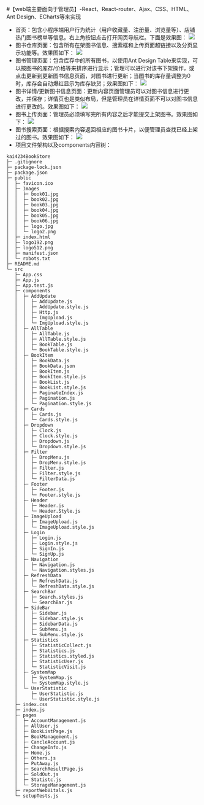 #【web端主要面向于管理员】-React、React-router、Ajax、CSS、HTML、Ant Design、ECharts等来实现
* 首页：包含小程序端用户行为统计（用户收藏量、注册量、浏览量等）、店铺热门图书榜单等信息。右上角按钮点击打开网页导航栏。下面是效果图：
![](https://github.com/Kawul007/BookStoreApp/raw/main/public/Images/webHomePage.png)
* 图书仓库页面：包含所有在架图书信息、搜索框和上传页面超链接以及分页显示功能等。效果图如下：
![](https://github.com/Kawul007/BookStoreApp/raw/main/public/Images/webBook.png)
* 图书管理页面：包含库存中的所有图书，以使用Ant Design Table来实现，可以按图书的库存/价格等来排序进行显示；管理可以进行对该书下架操作，或点击更新到更新图书信息页面，对图书进行更新；当图书的库存量调整为0时，库存会自动爆红显示为库存缺货；效果图如下：
![](https://github.com/Kawul007/BookStoreApp/raw/main/public/Images/webBookManage.png)
* 图书详情/更新图书信息页面：更新内容页面管理员可以对图书信息进行更改，并保存；详情页也是类似布局，但是管理员在详情页面不可以对图书信息进行更改的。效果图如下：
![](https://github.com/Kawul007/BookStoreApp/raw/main/public/Images/webBookChange.png)
* 图书上传页面：管理员必须填写完所有内容之后才能提交上架图书。效果图如下：
![](https://github.com/Kawul007/BookStoreApp/raw/main/public/Images/webBookUpload.png)
* 图书搜索页面：根据搜索内容返回相应的图书卡片，以便管理员查找已经上架过的图书。效果图如下：
![](https://github.com/Kawul007/BookStoreApp/raw/main/public/Images/webBookSearch.png) 
* 项目文件架构以及components内容树：
```
kai4234BookStore
├─ .gitignore
├─ package-lock.json
├─ package.json
├─ public
│  ├─ favicon.ico
│  ├─ Images
│  │  ├─ book01.jpg
│  │  ├─ book02.jpg
│  │  ├─ book03.jpg
│  │  ├─ book04.jpg
│  │  ├─ book05.jpg
│  │  ├─ book06.jpg
│  │  ├─ logo.jpg
│  │  └─ logo2.png
│  ├─ index.html
│  ├─ logo192.png
│  ├─ logo512.png
│  ├─ manifest.json
│  └─ robots.txt
├─ README.md
└─ src
   ├─ App.css
   ├─ App.js
   ├─ App.test.js
   ├─ components
   │  ├─ AddUpdate
   │  │  ├─ AddUpdate.js
   │  │  ├─ AddUpdate.style.js
   │  │  ├─ Http.js
   │  │  ├─ ImgUpload.js
   │  │  └─ ImgUpload.style.js
   │  ├─ AllTable
   │  │  ├─ AllTable.js
   │  │  ├─ AllTable.style.js
   │  │  ├─ BookTable.js
   │  │  └─ BookTable.style.js
   │  ├─ BookItem
   │  │  ├─ BookData.js
   │  │  ├─ BookData.json
   │  │  ├─ BookItem.js
   │  │  ├─ BookItem.style.js
   │  │  ├─ BookList.js
   │  │  ├─ BookList.style.js
   │  │  ├─ PaginateIndex.js
   │  │  ├─ Pagination.js
   │  │  └─ Pagination.style.js
   │  ├─ Cards
   │  │  ├─ Cards.js
   │  │  └─ Cards.style.js
   │  ├─ Dropdown
   │  │  ├─ Clock.js
   │  │  ├─ Clock.style.js
   │  │  ├─ Dropdown.js
   │  │  └─ Dropdown.style.js
   │  ├─ Filter
   │  │  ├─ DropMenu.js
   │  │  ├─ DropMenu.style.js
   │  │  ├─ Filter.js
   │  │  ├─ Filter.style.js
   │  │  └─ FilterData.js
   │  ├─ Footer
   │  │  ├─ Footer.js
   │  │  └─ Footer.style.js
   │  ├─ Header
   │  │  ├─ Header.js
   │  │  └─ Header.Style.js
   │  ├─ ImageUpload
   │  │  ├─ ImageUpload.js
   │  │  └─ ImageUpload.style.js
   │  ├─ Login
   │  │  ├─ Login.js
   │  │  ├─ Login.style.js
   │  │  ├─ SignIn.js
   │  │  └─ SignUp.js
   │  ├─ Navigation
   │  │  ├─ Navigation.js
   │  │  └─ Navigation.styles.js
   │  ├─ RefreshData
   │  │  ├─ RefreshData.js
   │  │  └─ RefreshData.style.js
   │  ├─ SearchBar
   │  │  ├─ Search.styles.js
   │  │  └─ SearchBar.js
   │  ├─ SideBar
   │  │  ├─ Sidebar.js
   │  │  ├─ Sidebar.style.js
   │  │  ├─ SidebarData.js
   │  │  ├─ SubMenu.js
   │  │  └─ SubMenu.style.js
   │  ├─ Statistics
   │  │  ├─ StatisticCollect.js
   │  │  ├─ Statistics.js
   │  │  ├─ Statistics.styled.js
   │  │  ├─ StatisticUser.js
   │  │  └─ StatisticVisit.js
   │  ├─ SystemMap
   │  │  ├─ SystemMap.js
   │  │  └─ SystemMap.style.js
   │  └─ UserStatistic
   │     ├─ UserStatistic.js
   │     └─ UserStatistic.style.js
   ├─ index.css
   ├─ index.js
   ├─ pages
   │  ├─ AccountManagement.js
   │  ├─ AllUser.js
   │  ├─ BookListPage.js
   │  ├─ BookManagement.js
   │  ├─ CancleAccount.js
   │  ├─ ChangeInfo.js
   │  ├─ Home.js
   │  ├─ Others.js
   │  ├─ PutAway.js
   │  ├─ SearchResultPage.js
   │  ├─ SoldOut.js
   │  ├─ Statistc.js
   │  └─ StorageManagement.js
   ├─ reportWebVitals.js
   └─ setupTests.js

```

